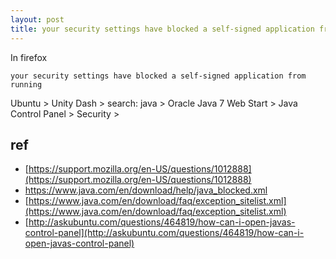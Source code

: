 ```yaml
---
layout: post
title: your security settings have blocked a self-signed application from running
---
```


In firefox 

```
your security settings have blocked a self-signed application from running
```

Ubuntu > Unity Dash > search: java > Oracle Java 7 Web Start > Java Control Panel > Security > 

## ref

- [https://support.mozilla.org/en-US/questions/1012888](https://support.mozilla.org/en-US/questions/1012888)
- https://www.java.com/en/download/help/java_blocked.xml
- [https://www.java.com/en/download/faq/exception_sitelist.xml](https://www.java.com/en/download/faq/exception_sitelist.xml)
- [http://askubuntu.com/questions/464819/how-can-i-open-javas-control-panel](http://askubuntu.com/questions/464819/how-can-i-open-javas-control-panel)